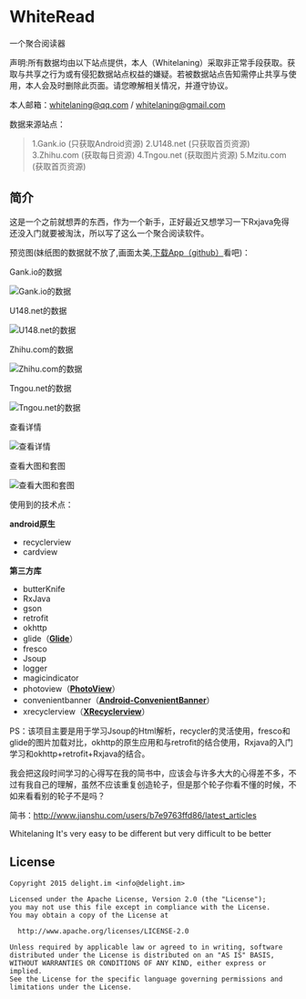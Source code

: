 # WhiteRead
一个聚合阅读器

声明:所有数据均由以下站点提供，本人（Whitelaning）采取非正常手段获取。获取与共享之行为或有侵犯数据站点权益的嫌疑。若被数据站点告知需停止共享与使用，本人会及时删除此页面。请您暸解相关情况，并遵守协议。 

本人邮箱：whitelaning@qq.com / whitelaning@gmail.com

数据来源站点：

>1.Gank.io (只获取Android资源)
>2.U148.net (只获取首页资源)
>3.Zhihu.com (获取每日资源)
>4.Tngou.net (获取图片资源)
>5.Mzitu.com (获取首页资源)

简介
-----
这是一个之前就想弄的东西，作为一个新手，正好最近又想学习一下Rxjava免得还没入门就要被淘汰，所以写了这么一个聚合阅读软件。

预览图(妹纸图的数据就不放了,画面太美,[下载App（github）](https://github.com/whitelaning/WhiteRead/releases)看吧)：

Gank.io的数据

![Gank.io的数据](http://7xrxk4.com1.z0.glb.clouddn.com/image/jpg/S60810-212023.jpg?imageView2/2/w/320)

U148.net的数据

![U148.net的数据](http://7xrxk4.com1.z0.glb.clouddn.com/image/jpg/S60810-212042.jpg?imageView2/2/w/320)

Zhihu.com的数据

![Zhihu.com的数据](http://7xrxk4.com1.z0.glb.clouddn.com/image/jpg/S60810-212056.jpg?imageView2/2/w/320)

Tngou.net的数据

![Tngou.net的数据](http://7xrxk4.com1.z0.glb.clouddn.com/image/jpg/S60810-21282376.jpg?imageView2/2/w/320)

查看详情

![查看详情](http://7xrxk4.com1.z0.glb.clouddn.com/image/jpg/S60813-113239.jpg?imageView2/2/w/320)

查看大图和套图

![查看大图和套图](http://7xrxk4.com1.z0.glb.clouddn.com/image/jpg/S60810-221351.jpg?imageView2/2/w/320)


使用到的技术点：

**android原生**
 - recyclerview
 - cardview

**第三方库**
 - butterKnife
 - RxJava
 - gson
 - retrofit
 - okhttp
 - glide（**[Glide](https://github.com/bumptech/glide)**）
 - fresco
 - Jsoup
 - logger
 - magicindicator
 - photoview（**[PhotoView](https://github.com/bm-x/PhotoView)**）
 - convenientbanner（**[Android-ConvenientBanner](https://github.com/saiwu-bigkoo/Android-ConvenientBanner)**）
 - xrecyclerview（**[XRecyclerview](https://github.com/jianghejie/XRecyclerView)**）

PS：该项目主要是用于学习Jsoup的Html解析，recycler的灵活使用，fresco和glide的图片加载对比，okhttp的原生应用和与retrofit的结合使用，Rxjava的入门学习和okhttp+retrofit+Rxjava的结合。

我会把这段时间学习的心得写在我的简书中，应该会与许多大大的心得差不多，不过有我自己的理解，虽然不应该重复创造轮子，但是那个轮子你看不懂的时候，不如来看看别的轮子不是吗？

简书：http://www.jianshu.com/users/b7e9763ffd86/latest_articles

Whitelaning
It's very easy to be different but very difficult to be better

## License

```
Copyright 2015 delight.im <info@delight.im>

Licensed under the Apache License, Version 2.0 (the "License");
you may not use this file except in compliance with the License.
You may obtain a copy of the License at

  http://www.apache.org/licenses/LICENSE-2.0

Unless required by applicable law or agreed to in writing, software
distributed under the License is distributed on an "AS IS" BASIS,
WITHOUT WARRANTIES OR CONDITIONS OF ANY KIND, either express or implied.
See the License for the specific language governing permissions and
limitations under the License.
```
